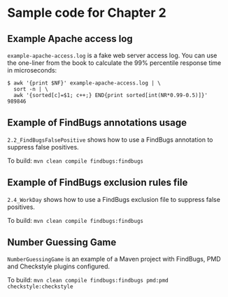 # Sample code for Chapter 2

## Example Apache access log

`example-apache-access.log` is a fake web server access log. You can use the one-liner from the book to calculate the 99% percentile response time in microseconds:

```
$ awk '{print $NF}' example-apache-access.log | \
  sort -n | \
  awk '{sorted[c]=$1; c++;} END{print sorted[int(NR*0.99-0.5)]}'
989846
```

## Example of FindBugs annotations usage

`2.2_FindBugsFalsePositive` shows how to use a FindBugs annotation to suppress false positives.

To build: `mvn clean compile findbugs:findbugs`

## Example of FindBugs exclusion rules file

`2.4_WorkDay` shows how to use a FindBugs exclusion file to suppress false positives.

To build: `mvn clean compile findbugs:findbugs`

## Number Guessing Game

`NumberGuessingGame` is an example of a Maven project with FindBugs, PMD and Checkstyle plugins configured.

To build: `mvn clean compile findbugs:findbugs pmd:pmd checkstyle:checkstyle`
